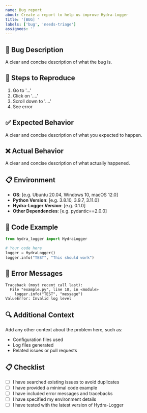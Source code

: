 ```yaml
---
name: Bug report
about: Create a report to help us improve Hydra-Logger
title: '[BUG] '
labels: ['bug', 'needs-triage']
assignees: ''
---
```


## 🐛 Bug Description

A clear and concise description of what the bug is.

## 🔄 Steps to Reproduce

1. Go to '...'
2. Click on '....'
3. Scroll down to '....'
4. See error

## ✅ Expected Behavior

A clear and concise description of what you expected to happen.

## ❌ Actual Behavior

A clear and concise description of what actually happened.

## 📋 Environment

- **OS**: [e.g. Ubuntu 20.04, Windows 10, macOS 12.0]
- **Python Version**: [e.g. 3.8.10, 3.9.7, 3.11.0]
- **Hydra-Logger Version**: [e.g. 0.1.0]
- **Other Dependencies**: [e.g. pydantic==2.0.0]

## 📝 Code Example

```python
from hydra_logger import HydraLogger

# Your code here
logger = HydraLogger()
logger.info("TEST", "This should work")
```

## 📄 Error Messages

```
Traceback (most recent call last):
  File "example.py", line 10, in <module>
    logger.info("TEST", "message")
ValueError: Invalid log level
```

## 🔍 Additional Context

Add any other context about the problem here, such as:
- Configuration files used
- Log files generated
- Related issues or pull requests

## 📋 Checklist

- [ ] I have searched existing issues to avoid duplicates
- [ ] I have provided a minimal code example
- [ ] I have included error messages and tracebacks
- [ ] I have specified my environment details
- [ ] I have tested with the latest version of Hydra-Logger 